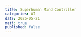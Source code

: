 ```yaml
---
title: Superhuman Mind Controller
categories: AI
date: 2025-05-21
math: true
published: false
---
```


